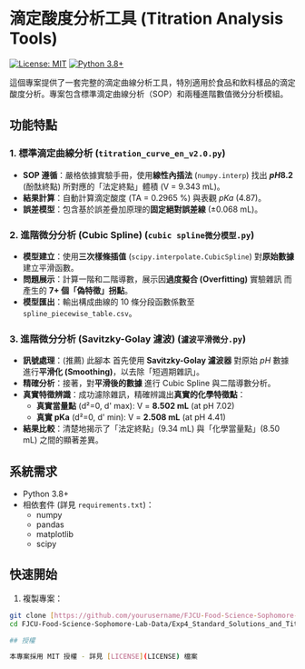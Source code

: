 # 滴定酸度分析工具 (Titration Analysis Tools)

[![License: MIT](https://img.shields.io/badge/License-MIT-yellow.svg)](https://opensource.org/licenses/MIT)
[![Python 3.8+](https://img.shields.io/badge/python-3.8+-blue.svg)](https://www.python.org/downloads/)

這個專案提供了一套完整的滴定曲線分析工具，特別適用於食品和飲料樣品的滴定酸度分析。專案包含標準滴定曲線分析（SOP）和兩種進階數值微分分析模組。

## 功能特點

### 1. 標準滴定曲線分析 (`titration_curve_en_v2.0.py`)
- **SOP 遵循**：嚴格依據實驗手冊，使用**線性內插法** (`numpy.interp`) 找出 **$pH 8.2$** (酚酞終點) 所對應的「法定終點」體積 (V = 9.343 mL)。
- **結果計算**：自動計算滴定酸度 (TA = 0.2965 %) 與表觀 $pKa$ (4.87)。
- **誤差模型**：包含基於誤差疊加原理的**固定絕對誤差線** (±0.068 mL)。

### 2. 進階微分分析 (Cubic Spline) (`cubic spline微分模型.py`)
- **模型建立**：使用**三次樣條插值** (`scipy.interpolate.CubicSpline`) 對**原始數據** 建立平滑函數。
- **問題展示**：計算一階和二階導數，展示因**過度擬合 (Overfitting)** 實驗雜訊 而產生的 **7+ 個「偽特徵」拐點**。
- **模型匯出**：輸出構成曲線的 10 條分段函數係數至 `spline_piecewise_table.csv`。

### 3. 進階微分分析 (Savitzky-Golay 濾波) (`濾波平滑微分.py`)
- **訊號處理**：(推薦) 此腳本 首先使用 **Savitzky-Golay 濾波器** 對原始 $pH$ 數據 進行**平滑化 (Smoothing)**，以去除「短週期雜訊」。
- **精確分析**：接著，對**平滑後的數據** 進行 Cubic Spline 與二階導數分析。
- **真實特徵辨識**：成功濾除雜訊，精確辨識出**真實的化學特徵點**：
    - **真實當量點** (d²=0, d' max): V = **8.502 mL** (at pH 7.02)
    - **真實 pKa** (d²=0, d' min): V = **2.508 mL** (at pH 4.41)
- **結果比較**：清楚地揭示了「法定終點」(9.34 mL) 與「化學當量點」(8.50 mL) 之間的顯著差異。

## 系統需求

- Python 3.8+
- 相依套件 (詳見 `requirements.txt`)：
  - numpy
  - pandas
  - matplotlib
  - scipy

## 快速開始

1. 複製專案：
```bash
git clone [https://github.com/yourusername/FJCU-Food-Science-Sophomore-Lab-Data.git](https://github.com/yourusername/FJCU-Food-Science-Sophomore-Lab-Data.git)
cd FJCU-Food-Science-Sophomore-Lab-Data/Exp4_Standard_Solutions_and_Titratable_Acidity

## 授權

本專案採用 MIT 授權 - 詳見 [LICENSE](LICENSE) 檔案
